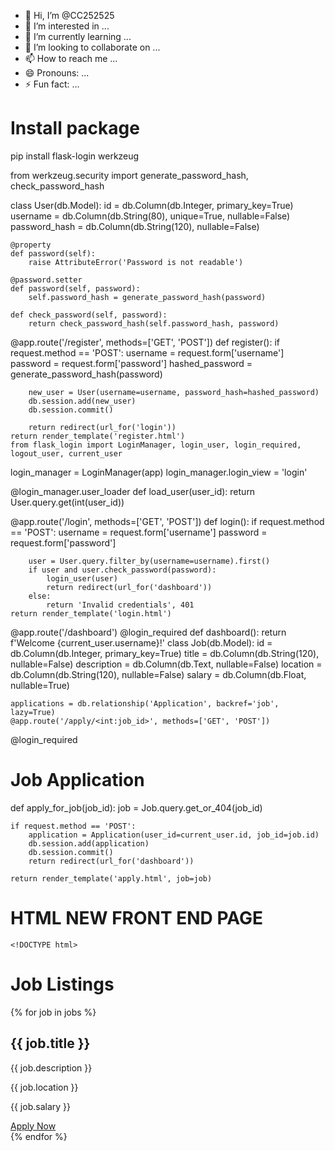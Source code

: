 - 👋 Hi, I’m @CC252525
- 👀 I’m interested in ...
- 🌱 I’m currently learning ...
- 💞️ I’m looking to collaborate on ...
- 📫 How to reach me ...
- 😄 Pronouns: ...
- ⚡ Fun fact: ...

<!---
CC252525/CC252525 is a ✨ special ✨ repository because its `README.md` (this file) appears on your GitHub profile.
You can click the Preview link to take a look at your changes.
--->
# Install package 
pip install flask-login werkzeug

from werkzeug.security import generate_password_hash, check_password_hash

class User(db.Model):
    id = db.Column(db.Integer, primary_key=True)
    username = db.Column(db.String(80), unique=True, nullable=False)
    password_hash = db.Column(db.String(120), nullable=False)

    @property
    def password(self):
        raise AttributeError('Password is not readable')

    @password.setter
    def password(self, password):
        self.password_hash = generate_password_hash(password)

    def check_password(self, password):
        return check_password_hash(self.password_hash, password)
@app.route('/register', methods=['GET', 'POST'])
def register():
    if request.method == 'POST':
        username = request.form['username']
        password = request.form['password']
        hashed_password = generate_password_hash(password)
        
        new_user = User(username=username, password_hash=hashed_password)
        db.session.add(new_user)
        db.session.commit()

        return redirect(url_for('login'))
    return render_template('register.html')
    from flask_login import LoginManager, login_user, login_required, logout_user, current_user

login_manager = LoginManager(app)
login_manager.login_view = 'login'

@login_manager.user_loader
def load_user(user_id):
    return User.query.get(int(user_id))

@app.route('/login', methods=['GET', 'POST'])
def login():
    if request.method == 'POST':
        username = request.form['username']
        password = request.form['password']
        
        user = User.query.filter_by(username=username).first()
        if user and user.check_password(password):
            login_user(user)
            return redirect(url_for('dashboard'))
        else:
            return 'Invalid credentials', 401
    return render_template('login.html')

@app.route('/dashboard')
@login_required
def dashboard():
    return f'Welcome {current_user.username}!'
    class Job(db.Model):
    id = db.Column(db.Integer, primary_key=True)
    title = db.Column(db.String(120), nullable=False)
    description = db.Column(db.Text, nullable=False)
    location = db.Column(db.String(120), nullable=False)
    salary = db.Column(db.Float, nullable=True)

    applications = db.relationship('Application', backref='job', lazy=True)
    @app.route('/apply/<int:job_id>', methods=['GET', 'POST'])
@login_required
# Job Application 
def apply_for_job(job_id):
    job = Job.query.get_or_404(job_id)

    if request.method == 'POST':
        application = Application(user_id=current_user.id, job_id=job.id)
        db.session.add(application)
        db.session.commit()
        return redirect(url_for('dashboard'))

    return render_template('apply.html', job=job)
  # HTML NEW FRONT END PAGE
    <!DOCTYPE html>
<html lang="en">
<head>
    <meta charset="UTF-8">
    <meta name="viewport" content="width=device-width, initial-scale=1.0">
    <title>Job Listings</title>
</head>
<body>
    <h1>Job Listings</h1>
    <div>
        {% for job in jobs %}
        <div>
            <h2>{{ job.title }}</h2>
            <p>{{ job.description }}</p>
            <p>{{ job.location }}</p>
            <p>{{ job.salary }}</p>
            <a href="{{ url_for('apply_for_job', job_id=job.id) }}">Apply Now</a>
        </div>
        {% endfor %}
    </div>
</body>
</html>

